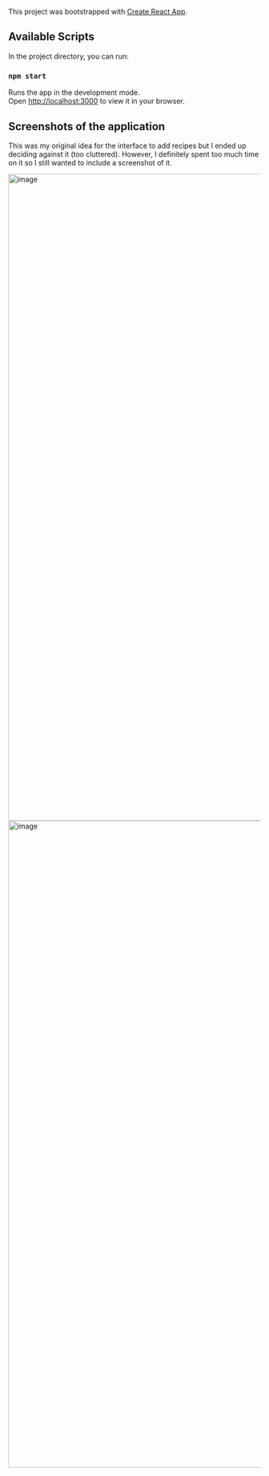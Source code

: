 This project was bootstrapped with [Create React App](https://github.com/facebook/create-react-app).

## Available Scripts

In the project directory, you can run:

### `npm start`

Runs the app in the development mode.\
Open [http://localhost:3000](http://localhost:3000) to view it in your browser.

## Screenshots of the application

This was my original idea for the interface to add recipes but I ended up deciding against it (too cluttered). However, I definitely spent too much time on it so I still wanted to include a screenshot of it.

<img width="1288" alt="image" src="https://github.com/fathisahar/KitchenHelper/assets/63174744/f313b525-bd31-4e82-a9e1-0f46dd098437">

<img width="1288" alt="image" src="https://github.com/fathisahar/KitchenHelper/assets/63174744/59a49275-0bf6-403f-bbe0-5dbc7d868391">

